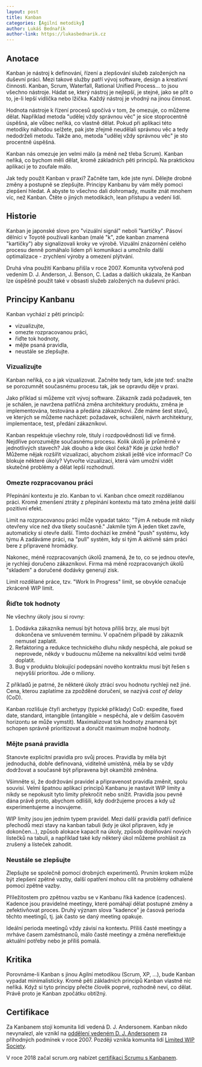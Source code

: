 ```yaml
---
layout: post
title: Kanban
categories: [Agilní metodiky]
author: Lukáš Bednařík
author-link: https://lukasbednarik.cz
---
```


## Anotace

Kanban je nástroj k definování, řízení a zlepšování služeb založených na duševní práci.
Mezi takové služby patří vývoj software, design a kreativní činnosti.
Kanban, Scrum, Waterfall, Rational Unified Process... to jsou všechno nástroje.
Hádat se, který nástroj je nejlepší, je stejné, jako se přít o to, je-li lepší vidlička nebo lžička.
Každý nástroj je vhodný na jinou činnost.

Hodnota nástroje k řízení procesů spočívá v tom, že omezuje, co můžeme dělat.
Například metoda "udělej vždy správnou věc" je sice stoprocentně úspěšná, ale vůbec neříká,
co vlastně dělat. Pokud při aplikaci této metodiky náhodou selžete, pak jste zřejmě neudělali
správnou věc a tedy nedodrželi metodu. Takže ano, metoda "udělej vždy správnou věc" je sto procentně úspěšná.

Kanban nás omezuje jen velmi málo (a méně než třeba Scrum). Kanban neříká, co bychom měli dělat,
kromě základních pěti principů. Na praktickou aplikaci je to zoufale málo.

Jak tedy použít Kanban v praxi? Začněte tam, kde jste nyní. Dělejte drobné změny a postupně se zlepšujte.
Principy Kanbanu by vám měly pomoci zlepšení hledat. A abyste to všechno dali dohromady,
musíte znát mnohem víc, než Kanban. Čtěte o jiných metodikách, lean přístupu a vedení lidí.

## Historie

Kanban je japonské slovo pro "vizuální signál" neboli "kartičky".
Pásoví dělníci v Toyotě používali kanban (malé "k", zde kanban znamená "kartičky")
aby signalizovali kroky ve výrobě. Vizuální znázornění celého procesu denně pomáhalo lidem
při komunikaci a umožnilo další optimalizace - zrychlení výroby a omezení plýtvání.

Druhá vlna použití Kanbanu přišla v roce 2007.
Komunita vytvořená pod vedením D. J. Anderson, J. Benson, C. Ladas a dalších
ukázala, že Kanban lze úspěšně použít také v obsasti služeb založených na duševní práci.

## Principy Kanbanu

Kanban vychází z pěti principů:

- vizualizujte,
- omezte rozpracovanou práci,
- řiďte tok hodnoty,
- mějte psaná pravidla,
- neustále se zlepšujte.

### Vizualizujte

Kanban neříká, co a jak vizualizovat. Začněte tedy tam, kde jste teď:
snažte se porozumnět současnému procesu tak, jak se opravdu děje v praxi.

Jako příklad si můžeme vzít vývoj software. Zákazník zadá požadavek,
ten je schálen, je navržena patřičná změna architektury produktu,
změna je implementována, testována a předána zákazníkovi.
Zde máme šest stavů, ve kterých se můžeme nacházet: požadavek, schválení,
návrh architektury, implementace, test, předání zákazníkovi.

Kanban respektuje všechny role, tituly i rozdpovědnosti lidí ve firmě.
Nejdříve porozumějte současnému procesu. Kolik úkolů je průměrně v jednotlivých stavech?
Jak dlouho a kde úkol čeká? Kde je úzké hrdlo? Můžeme nějak rozšířit vizualizaci, abychom
získali ještě více informací? Co blokuje některé úkoly?
Vytvořte vizualizaci, která vám umožní vidět skutečné problémy a dělat lepší rozhodnutí.

### Omezte rozpracovanou práci

Přepínání kontextu je zlo. Kanban to ví. Kanban chce omezit rozdělanou práci.
Kromě zmenšení ztráty z přepínání kontextu má tato změna ještě další pozitivní efekt.

Limit na rozpracovanou práci může vypadat takto: "Tým A nebude mít nikdy
otevřeny více než dva tikety současně." Jakmile tým A jeden tiket zavře,
automaticky si otevře další. Tímto dochází ke změně "push" systému,
kdy týmu A zadáváme práci, na "pull" systém, kdy si tým A aktivně sám práci bere
z připravené hromádky.

Nakonec, méně rozpracovaných úkolů znamená, že to, co se jednou otevře, je rychleji doručeno zákazníkovi.
Firma má méně rozpracovaných úkolů "skladem" a doručené dodávky generují zisk.

Limit rozdělané práce, tzv. "Work In Progress" limit, se obvykle označuje zkráceně WIP limit.

### Řiďte tok hodnoty

Ne všechny úkoly jsou si rovny:

1. Dodávka zákazníka nemusí být hotova příliš brzy,
   ale musí být dokončena ve smluveném termínu. V opačném případě by zákazník nemusel
   zaplatit.
2. Refaktoring a redukce technického dluhu nikdy nespěchá, ale pokud se neprovede,
   někdy v budoucnu můžeme na nekvalitní kód velmi tvrdě doplatit.
3. Bug v produktu blokující podepsání nového kontraktu musí být řešen s nejvyšší prioritou.
   Jde o miliony.

Z příkladů je patrné, že některé úkoly ztrácí svou hodnotu rychleji než jiné.
Cena, kterou zaplatíme za zpožděné doručení, se nazývá *cost of delay* (CoD).

Kanban rozlišuje čtyři archetypy (typické příklady) CoD: expedite, fixed date,
standard, intangible (intangible = nespěchá, ale v delším časovém horizontu se může vymstít).
Maximalizovat tok hodnoty znamená být schopen správně prioritizovat a doručit maximum možné hodnoty.

### Mějte psaná pravidla

Stanovte explicitní pravidla pro svůj proces. Pravidla by měla být jednoduchá, dobře definovaná,
viditelně umístěná, měla by se vždy dodržovat a současně být připravena být okamžitě změněna.

Všimněte si, že dodržování pravidel a připravenost pravidla změnit, spolu souvisí.
Velmi špatnou aplikací principů Kanbanu je nastavit WIP limity a nikdy se nepokusit tyto limity překročit
nebo snížit. Pravidla jsou pevně dána právě proto, abychom odlišili, kdy dodržujeme proces a kdy
už experimentujeme a inovujeme.

WIP limity jsou jen jedním typem pravidel. Mezi další pravidla patří definice přechodů
mezi stavy na kanban tabuli (kdy je úkol připraven, kdy je dokončen...),
způsob alokace kapacit na úkoly, způsob doplňování nových lístečků na tabuli,
a například také kdy některý úkol můžeme prohlásit za zrušený a lísteček zahodit.

### Neustále se zlepšujte

Zlepšujte se společně pomocí drobných experimentů. Prvním krokem může být zlepšení zpětné vazby,
další opatření mohou cílit na problémy odhalené pomocí zpětné vazby.

Příležitostem pro zpětnou vazbu se v Kanbanu říká kadence (cadences).
Kadence jsou pravidelné meetingy, které pomáhají dělat postupné změny a zefektivňovat proces.
Druhý význam slova "kadence" je časová perioda těchto meetingů, tj. jak často se daný meeting opakuje.

Ideální perioda meetingů vždy závisí na kontextu. Příliš časté meetingy a
mrháve časem zaměstnanců, málo časté meetingy a změna nereflektuje aktuální potřeby nebo je příliš pomalá.

## Kritika

Porovnáme-li Kanban s jinou Agilní metodikou (Scrum, XP, ...),
bude Kanban vypadat minimalisticky. Kromě pěti základních principů
Kanban vlastně nic neříká. Když si tyto principy přečte člověk poprvé, rozhodně neví, co dělat.
Právě proto je Kanban zpočátku obtížný.

## Certifikace

Za Kanbanem stojí komunita lidí vedená D. J. Andersonem. Kanban nikdo nevynalezl,
ale vznikl na [oddělení vedeném D. J. Andersonem](http://www.djaa.com/who-owns-kanban)
za příhodných podmínek v roce 2007.
Později vznikla komunita lidí [Limited WIP Society](http://limitedwipsociety.ning.com/).

V roce 2018 začal scrum.org nabízet
[certifikaci Scrumu s Kanbanem](https://www.scrum.org/professional-scrum-with-kanban-certification).
